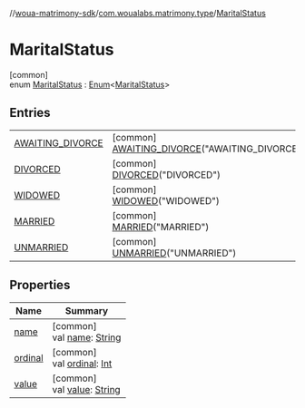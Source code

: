 //[woua-matrimony-sdk](../../../index.md)/[com.woualabs.matrimony.type](../index.md)/[MaritalStatus](index.md)

# MaritalStatus

[common]\
enum [MaritalStatus](index.md) : [Enum](https://kotlinlang.org/api/latest/jvm/stdlib/kotlin/-enum/index.html)<[MaritalStatus](index.md)>

## Entries

| | |
|---|---|
| [AWAITING_DIVORCE](-a-w-a-i-t-i-n-g_-d-i-v-o-r-c-e/index.md) | [common]<br>[AWAITING_DIVORCE](-a-w-a-i-t-i-n-g_-d-i-v-o-r-c-e/index.md)("AWAITING_DIVORCE") |
| [DIVORCED](-d-i-v-o-r-c-e-d/index.md) | [common]<br>[DIVORCED](-d-i-v-o-r-c-e-d/index.md)("DIVORCED") |
| [WIDOWED](-w-i-d-o-w-e-d/index.md) | [common]<br>[WIDOWED](-w-i-d-o-w-e-d/index.md)("WIDOWED") |
| [MARRIED](-m-a-r-r-i-e-d/index.md) | [common]<br>[MARRIED](-m-a-r-r-i-e-d/index.md)("MARRIED") |
| [UNMARRIED](-u-n-m-a-r-r-i-e-d/index.md) | [common]<br>[UNMARRIED](-u-n-m-a-r-r-i-e-d/index.md)("UNMARRIED") |

## Properties

| Name | Summary |
|---|---|
| [name](index.md#-763380715%2FProperties%2F-2142679453) | [common]<br>val [name](index.md#-763380715%2FProperties%2F-2142679453): [String](https://kotlinlang.org/api/latest/jvm/stdlib/kotlin/-string/index.html) |
| [ordinal](index.md#-548718839%2FProperties%2F-2142679453) | [common]<br>val [ordinal](index.md#-548718839%2FProperties%2F-2142679453): [Int](https://kotlinlang.org/api/latest/jvm/stdlib/kotlin/-int/index.html) |
| [value](value.md) | [common]<br>val [value](value.md): [String](https://kotlinlang.org/api/latest/jvm/stdlib/kotlin/-string/index.html) |
